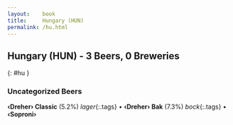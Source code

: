 ```yaml
---
layout:    book
title:     Hungary (HUN)
permalink: /hu.html
---
```


## Hungary (HUN) - 3 Beers, 0 Breweries
{: #hu }




### Uncategorized Beers

**‹Dreher› Classic** (5.2%) _lager_{:.tags}  • 
**‹Dreher› Bak** (7.3%) _bock_{:.tags}  • 
**‹Soproni›**   



 
